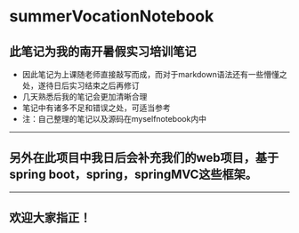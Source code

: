 # summerVocationNotebook
## 此笔记为我的南开暑假实习培训笔记
- 因此笔记为上课随老师直接敲写而成，而对于markdown语法还有一些懵懂之处，遂待日后实习结束之后再修订
- 几天熟悉后我的笔记会更加清晰合理
- 笔记中有诸多不足和错误之处，可适当参考
- 注：自己整理的笔记以及源码在myselfnotebook内中

---
## 另外在此项目中我日后会补充我们的web项目，基于spring boot，spring，springMVC这些框架。
---
## 欢迎大家指正！
